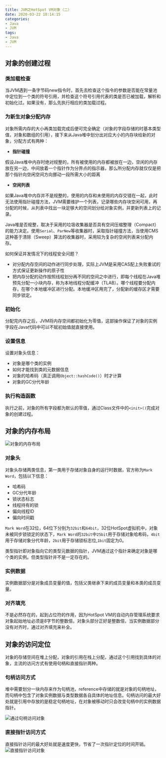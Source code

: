 ```yaml
---
title: JVM之HotSpot VM对象（二）
date: 2020-03-22 18:14:15
categories:
- Java
- JVM
tags:
- Java
- JVM
---
```



## 对象的创建过程


### 类加载检查
当JVM遇到一条字节码new指令时，首先去检查这个指令的参数是否能在常量池中定位到一个类的符号引用，并检查这个符号引用代表的类是否已被加载，解析和初始化过。如果没有，那么先执行相应的类加载过程。

### 为新生对象分配内存
对象所需内存的大小再类加载完成后便可完全确定（对象的字段存储的时基本类型值，对象和数组的引用），接下来从Java堆中划分出对应大小的内存块给新的对象，分配方式有两种：

- **指针碰撞**

假设Java堆中内存时绝对规整的，所有被使用的内存都被放在一边，空闲的内存放在另一边，中间放着一个指针作为分界点的指示器，那么所分配内存就仅仅是把那个指针向空闲空间方向挪动一段所需大小的距离

- **空闲列表**

如果Java堆中内存并不是规整的，使用的内存和未使用的内存交错在一起，此时无法使用指针碰撞方法，JVM需要维护一个列表，记录哪些内存块空闲可用，再分配的时候，从列表中找出一块足够大的空间划分给对象实例，并更新列表上的记录。

Java堆是否规整，取决于采用的垃圾收集器是否具有空间压缩整理（Compact）的能力决定。使用`Serial`、`ParNew`等收集器时，采取指针碰撞方法，当使用CMS这种基于清除（Sweep）算法的收集器时，采用较为复杂的空闲列表来分配内存。


如何保证并发情况下的线程安全问题？
- 对分配内存空间的动作进行同步处理，实际上JVM是采用CAS配上失败重试的方式保证更新操作的原子性
- 把内存分配的动作按照线程划分再不同的空间之中进行，即每个线程在Java堆预先分配一小块内存，称为本地线程分配缓冲（TLAB）。哪个线程要分配内存，在哪个本地缓冲区进行分配。本地缓冲区用完了，分配新的缓存区才需要同步锁定。


### 初始化
分配完内存之后，JVM将内存空间都初始化为零值，这部操作保证了对象的实例字段在Java代码中可以不赋初始值就直接使用。


### 设置信息

设置对象头信息：
- 对象是哪个类的实例
- 如何才能找到类的元数据信息
- 对象的哈希码（真正调用`Object::hashCode()`）时才计算
- 对象的GC分代年龄

### 执行构造函数
执行之前，对象的所有字段都为默认的零值，通过Class文件中的`<init>()`完成对象的创建过程。

## 对象的内存布局
![对象的内存布局](https://blog-1251613845.cos.ap-shanghai.myqcloud.com/jvm/jvm-object.png)
### 对象头

对象头存储两类信息，第一类用于存储对象自身的运行时数据，官方称为`Mark Word`，包括以下信息：
- 哈希码
- GC分代年龄
- 锁状态标志
- 线程持有的锁
- 偏向线程ID
- 偏向时间戳

`Mark Word`在32位，64位下分别为`32bit`和`64bit`，32位HotSpot虚拟机中，对象未被同步锁锁定的状态下，`Mark Word`的`32bit`中`25bit`用于存储对象哈希码，`4bit`用于存储对象分代年龄，`2bit`用于存储锁标志位,`1bit`固定为0。

类型指针即对象指向它的类型元数据的指针，JVM通过这个指针来确定对象是哪个类的实例。但类型指针并不是一定存在的。

### 实例数据
实例数据部分是对象成员变量的值，包括父类继承下来的成员变量和本类的成员变量。


### 对齐填充
不是必然存在的，起到占位符的作用，因为HotSpot VM的自动内存管理系统要求对象起始地址必须是8字节的整数倍，对象头部分正好是整数倍，当实例数据部分没有对齐时，通过对齐填充来补全。

## 对象的访问定位

对象的存储空间在堆上分配，对象的引用在栈上分配，通过这个引用找到具体的对象，主流的访问方式有使用句柄和直接指针两种。

### 句柄访问方式

堆中需要划分一块内存来作为句柄池，reference中存储的就是对象的句柄地址，而句柄中包含了对象实例数据与类型数据各自具体的地址信息。句柄访问的最大好处就是引用中存放的是稳定句柄地址，在对象被移动时只会改变句柄中的实例数据指针。

![通过句柄访问对象](https://blog-1251613845.cos.ap-shanghai.myqcloud.com/jvm/IMG_0038.PNG)

### 直接指针访问方式

直接指针访问的最大好处就是速度更快，节省了一次指针定位的时间开销。
![直接指针访问对象](https://blog-1251613845.cos.ap-shanghai.myqcloud.com/jvm/IMG_0037.PNG)